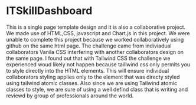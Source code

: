 # ITSkillDashboard

This is a single page template design  and it is also a collaborative project. We made use of HTML,CSS, javascript and Chart.js in this project.
We were unable to complete this project because we worked collaboratively using github on the same html page. The challenge came from 
indiviadual collaborators Vanila CSS interfering with
another collaborators design on the same page.
I found out that with Tailwind CSS the challenge we experienced woud likely not happen because taillwind css only permits
you to style directly into the HTML elements.
This will ensure individual collaborators styling applies only to the element that was directy styled using tailwind atomic classes.
Also since we are using Tailwind atomic classes to style, we are sure of using a well defind class that is writing
and reviewd by group of professionals around the world.
